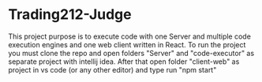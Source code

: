 # Trading212-Judge
This project purpose is to execute code with one Server and multiple code execution engines and one web client written in React.
To run the project you must clone the repo and open folders "Server" and "code-executor" as separate project with intellij idea.
After that open folder "client-web" as project in vs code (or any other editor) and type run "npm start"